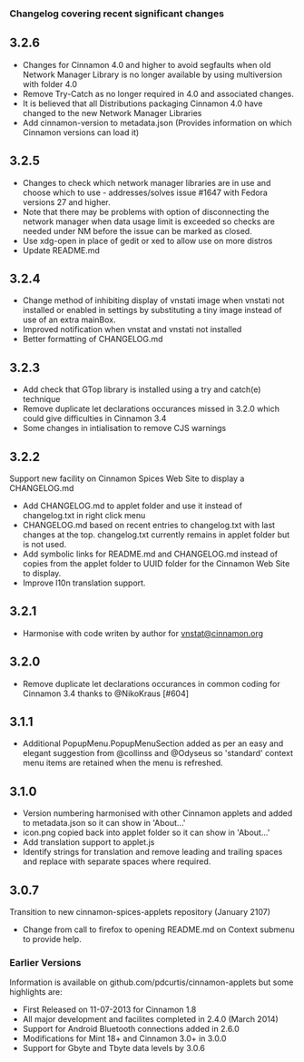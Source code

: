 ### Changelog covering recent significant changes

## 3.2.6

  * Changes for Cinnamon 4.0 and higher to avoid segfaults when old Network Manager Library is no longer available by using multiversion with folder 4.0
  * Remove Try-Catch as no longer required in 4.0 and associated changes.
  * It is believed that all Distributions packaging Cinnamon 4.0 have changed to the new Network Manager Libraries
  * Add cinnamon-version to metadata.json (Provides information on which Cinnamon versions can load it)

## 3.2.5

  * Changes to check which network manager libraries are in use and choose which to use - addresses/solves issue #1647 with Fedora versions 27 and higher.
  * Note that there may be problems with option of disconnecting the network manager when data usage limit is exceeded so checks are needed under NM before the issue can be marked as closed.
  * Use xdg-open in place of gedit or xed to allow use on more distros
  * Update README.md

## 3.2.4

 * Change method of inhibiting display of vnstati image when vnstati not installed or enabled in settings by substituting a tiny image instead of use of an extra mainBox.
 * Improved notification when vnstat and vnstati not installed 
 * Better formatting of CHANGELOG.md

## 3.2.3

 * Add check that GTop library is installed using a try and catch(e) technique
 * Remove duplicate let declarations occurances missed in 3.2.0 which could give difficulties in Cinnamon 3.4
 * Some changes in intialisation to remove CJS warnings 

## 3.2.2

Support new facility on Cinnamon Spices Web Site to display a CHANGELOG.md

 * Add CHANGELOG.md to applet folder and use it instead of changelog.txt in right click menu
 * CHANGELOG.md based on recent entries to changelog.txt with last changes at the top. changelog.txt currently remains in applet folder but is not used.
 * Add symbolic links for README.md and CHANGELOG.md instead of copies from the applet folder to UUID folder for the Cinnamon Web Site to display.
 * Improve l10n translation support.

## 3.2.1

 * Harmonise with code writen by author for vnstat@cinnamon.org

## 3.2.0

 * Remove duplicate let declarations occurances in common coding for Cinnamon 3.4 thanks to @NikoKraus  [#604]

## 3.1.1

 * Additional PopupMenu.PopupMenuSection added as per an easy and elegant suggestion from @collinss and @Odyseus so 'standard' context menu items are retained when the menu is refreshed.

## 3.1.0

 * Version numbering harmonised with other Cinnamon applets and added to metadata.json so it can show in 'About...'
 * icon.png copied back into applet folder so it can show in 'About...'
 * Add translation support to applet.js
 * Identify strings for translation and remove leading and trailing spaces and replace with separate spaces where required.

## 3.0.7

Transition to new cinnamon-spices-applets repository (January 2107)

 * Change from call to firefox to opening README.md on Context submenu to provide help.


### Earlier Versions

Information is available on github.com/pdcurtis/cinnamon-applets but some highlights are:

 * First Released on 11-07-2013 for Cinnamon 1.8
 * All major development and facilites completed in 2.4.0 (March 2014)
 * Support for Android Bluetooth connections added in 2.6.0
 * Modifications for Mint 18+ and Cinnamon 3.0+ in 3.0.0
 * Support for Gbyte and Tbyte data levels by 3.0.6


